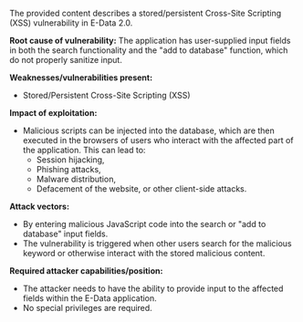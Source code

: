 The provided content describes a stored/persistent Cross-Site Scripting (XSS) vulnerability in E-Data 2.0.

**Root cause of vulnerability:**
The application has user-supplied input fields in both the search functionality and the "add to database" function, which do not properly sanitize input.

**Weaknesses/vulnerabilities present:**
- Stored/Persistent Cross-Site Scripting (XSS)

**Impact of exploitation:**
- Malicious scripts can be injected into the database, which are then executed in the browsers of users who interact with the affected part of the application. This can lead to:
    -  Session hijacking,
    -  Phishing attacks,
    -  Malware distribution,
    -  Defacement of the website, or other client-side attacks.

**Attack vectors:**
-  By entering malicious JavaScript code into the search or "add to database" input fields.
- The vulnerability is triggered when other users search for the malicious keyword or otherwise interact with the stored malicious content.

**Required attacker capabilities/position:**
- The attacker needs to have the ability to provide input to the affected fields within the E-Data application.
- No special privileges are required.